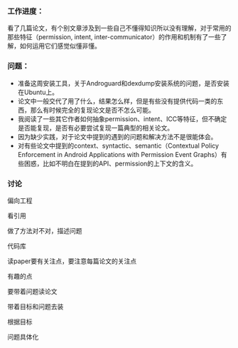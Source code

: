 ### 工作进度：

看了几篇论文，有个别文章涉及到一些自己不懂得知识所以没有理解，对于常用的那些特征（permission, intent, inter-communicator）的作用和机制有了一些了解，如何运用它们感觉似懂非懂。



### 问题：

- 准备这周安装工具，关于Androguard和dexdump安装系统的问题，是否安装在Ubuntu上。
- 论文中一般交代了用了什么，结果怎么样，但是有些没有提供代码一类的东西，那么有时候完全的复现论文是否不怎么可能。
- 我阅读了一些其它作者如何抽象permission、intent、ICC等特征，但不确定是否能复现，是否有必要尝试复现一篇典型的相关论文。
- 因为缺少实践，对于论文中提到的遇到的问题和解决方法不是很能体会。
- 对有些论文中提到的context、syntactic、semantic（Contextual Policy Enforcement in Android Applications with Permission Event Graphs）有些困惑，比如不明白在提到的API、permission的上下文的含义。

### 讨论

偏向工程

看引用

做了方法对不对，描述问题

代码库

读paper要有关注点，要注意每篇论文的关注点

有趣的点

要带着问题读论文

带着目标和问题去装



根据目标

问题具体化